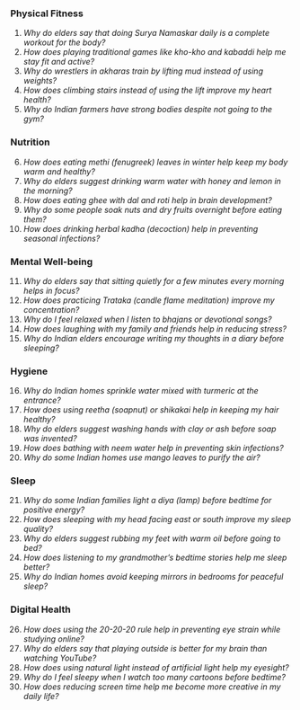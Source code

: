 ### **Physical Fitness**  
1. *Why do elders say that doing Surya Namaskar daily is a complete workout for the body?*  
2. *How does playing traditional games like kho-kho and kabaddi help me stay fit and active?*  
3. *Why do wrestlers in akharas train by lifting mud instead of using weights?*  
4. *How does climbing stairs instead of using the lift improve my heart health?*  
5. *Why do Indian farmers have strong bodies despite not going to the gym?*  

### **Nutrition**  
6. *How does eating methi (fenugreek) leaves in winter help keep my body warm and healthy?*  
7. *Why do elders suggest drinking warm water with honey and lemon in the morning?*  
8. *How does eating ghee with dal and roti help in brain development?*  
9. *Why do some people soak nuts and dry fruits overnight before eating them?*  
10. *How does drinking herbal kadha (decoction) help in preventing seasonal infections?*  

### **Mental Well-being**  
11. *Why do elders say that sitting quietly for a few minutes every morning helps in focus?*  
12. *How does practicing Trataka (candle flame meditation) improve my concentration?*  
13. *Why do I feel relaxed when I listen to bhajans or devotional songs?*  
14. *How does laughing with my family and friends help in reducing stress?*  
15. *Why do Indian elders encourage writing my thoughts in a diary before sleeping?*  

### **Hygiene**  
16. *Why do Indian homes sprinkle water mixed with turmeric at the entrance?*  
17. *How does using reetha (soapnut) or shikakai help in keeping my hair healthy?*  
18. *Why do elders suggest washing hands with clay or ash before soap was invented?*  
19. *How does bathing with neem water help in preventing skin infections?*  
20. *Why do some Indian homes use mango leaves to purify the air?*  

### **Sleep**  
21. *Why do some Indian families light a diya (lamp) before bedtime for positive energy?*  
22. *How does sleeping with my head facing east or south improve my sleep quality?*  
23. *Why do elders suggest rubbing my feet with warm oil before going to bed?*  
24. *How does listening to my grandmother’s bedtime stories help me sleep better?*  
25. *Why do Indian homes avoid keeping mirrors in bedrooms for peaceful sleep?*  

### **Digital Health**  
26. *How does using the 20-20-20 rule help in preventing eye strain while studying online?*  
27. *Why do elders say that playing outside is better for my brain than watching YouTube?*  
28. *How does using natural light instead of artificial light help my eyesight?*  
29. *Why do I feel sleepy when I watch too many cartoons before bedtime?*  
30. *How does reducing screen time help me become more creative in my daily life?*
